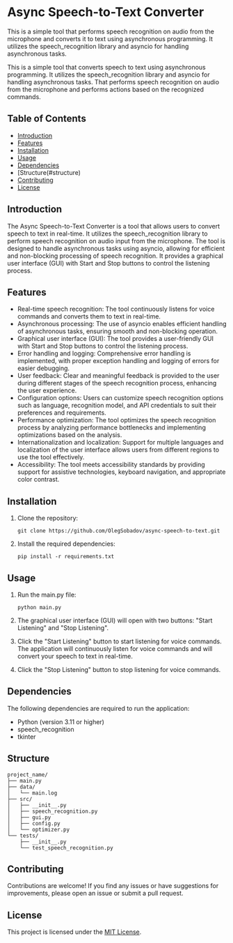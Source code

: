 # Async Speech-to-Text Converter

This is a simple tool that performs speech recognition on audio from the microphone and converts it to text using asynchronous programming. It utilizes the speech_recognition library and asyncio for handling asynchronous tasks.

This is a simple tool that converts speech to text using asynchronous programming. It utilizes the speech_recognition library and asyncio for handling asynchronous tasks. 
That performs speech recognition on audio from the microphone and performs actions based on the recognized commands. 

## Table of Contents

- [Introduction](#introduction)
- [Features](#features)
- [Installation](#installation)
- [Usage](#usage)
- [Dependencies](#dependencies)
- [Structure(#structure)
- [Contributing](#contributing)
- [License](#license)


## Introduction

The Async Speech-to-Text Converter is a tool that allows users to convert speech to text in real-time. It utilizes the speech_recognition library to perform speech recognition on audio input from the microphone. The tool is designed to handle asynchronous tasks using asyncio, allowing for efficient and non-blocking processing of speech recognition.
It provides a graphical user interface (GUI) with Start and Stop buttons to control the listening process.

## Features
- Real-time speech recognition: The tool continuously listens for voice commands and converts them to text in real-time.
- Asynchronous processing: The use of asyncio enables efficient handling of asynchronous tasks, ensuring smooth and non-blocking operation.
- Graphical user interface (GUI): The tool provides a user-friendly GUI with Start and Stop buttons to control the listening process.
- Error handling and logging: Comprehensive error handling is implemented, with proper exception handling and logging of errors for easier debugging.
- User feedback: Clear and meaningful feedback is provided to the user during different stages of the speech recognition process, enhancing the user experience.
- Configuration options: Users can customize speech recognition options such as language, recognition model, and API credentials to suit their preferences and requirements.
- Performance optimization: The tool optimizes the speech recognition process by analyzing performance bottlenecks and implementing optimizations based on the analysis.
- Internationalization and localization: Support for multiple languages and localization of the user interface allows users from different regions to use the tool effectively.
- Accessibility: The tool meets accessibility standards by providing support for assistive technologies, keyboard navigation, and appropriate color contrast.


## Installation

1. Clone the repository:

   ```shell
   git clone https://github.com/OlegSobadov/async-speech-to-text.git

2. Install the required dependencies:
    ```shell
    pip install -r requirements.txt

## Usage
1. Run the main.py file:

    ```shell
    python main.py

2. The graphical user interface (GUI) will open with two buttons: "Start Listening" and "Stop Listening".

3. Click the "Start Listening" button to start listening for voice commands. The application will continuously listen for voice commands and will convert your speech to text in real-time.

4. Click the "Stop Listening" button to stop listening for voice commands.

## Dependencies
The following dependencies are required to run the application:

- Python (version 3.11 or higher)
- speech_recognition
- tkinter

## Structure
```shell
project_name/
├── main.py
├── data/
│   └── main.log
├── src/
│   ├── __init__.py
│   ├── speech_recognition.py
│   ├── gui.py
│   ├── config.py
│   └── optimizer.py
└── tests/
    ├── __init__.py
    └── test_speech_recognition.py
```

## Contributing
Contributions are welcome! If you find any issues or have suggestions for improvements, please open an issue or submit a pull request.

## License
This project is licensed under the [MIT License](#).





